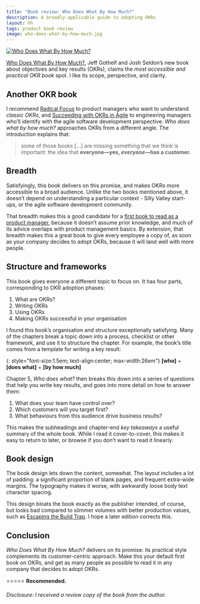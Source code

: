 ```yaml
---
title: "Book review: Who Does What By How Much?"
description: A broadly-applicable guide to adopting OKRs
layout: hh
tags: product book review
image: who-does-what-by-how-much.jpg
---
```


<a class="cover" href="https://okr-book.com/"><img src="who-does-what-by-how-much.jpg" alt="Who Does What By How Much?"></a>

[Who Does What By How Much?](https://okr-book.com),
Jeff Gothelf and Josh Seldon’s new book about objectives and key results (OKRs),
claims the _most accessible and practical OKR book_ spot.
I like its scope, perspective, and clarity.

## Another OKR book

I recommend [Radical Focus](radical-focus-review)
to product managers who want to understand _classic OKRs_,
and [Succeeding with OKRs in Agile](agile-okrs-review)
to engineering managers who’ll identify with the agile software development perspective.
_Who does what by how much?_ approaches OKRs from a different angle.
The introduction explains that:

> some of those books […] are missing something that we think is important:
> the idea that **everyone—yes, _everyone_—has a customer.**

## Breadth

Satisfyingly, this book delivers on this promise, and makes OKRs more accessible to a broad audience.
Unlike the two books mentioned above, it doesn’t depend on understanding a particular context - Silly Valley start-ups, or the agile software development community.

That breadth makes this a good candidate for a 
[first book to read as a product manager](product-management-books),
because it doesn’t assume prior knowledge, and much of its advice overlaps with product management basics.
By extension, that breadth makes this a great book to give every employee a copy of, as soon as your company decides to adopt OKRs, because it will land well with more people.

## Structure and frameworks

This book gives everyone a different topic to focus on. It has four parts, corresponding to OKR adoption phases:

1. What are OKRs?
2. Writing OKRs
3. Using OKRs
4. Making OKRs successful in your organisation

I found this book’s organisation and structure exceptionally satisfying.
Many of the chapters break a topic down into a process, checklist or other framework, and use it to structure the chapter.
For example, the book’s title comes from a template for writing a key result:

{: style="font-size:1.5em; text-align:center; max-width:26em"}
**[who]** + **[does what]** + **[by how much]**

Chapter 5, _Who does what?_ then breaks this down into a series of questions that help you write key results, and goes into more detail on how to answer them:

1. What does your team have control over?
2. Which customers will you target first?
3. What behaviours from this audience drive business results?

This makes the subheadings and chapter-end _key takeaways_ a useful summary of the whole book.
While I read it cover-to-cover, this makes it easy to return to later, or browse if you don’t want to read it linearly.

## Book design

The book design lets down the content, somewhat.
The layout includes a lot of padding: a significant proportion of blank pages, and frequent extra-wide margins.
The typography makes it worse, with awkwardly loose body text character spacing.

This design bloats the book exactly as the publisher intended, of course, 
but looks bad compared to slimmer volumes with better production values,
such as [Escaping the Build Trap](https://melissaperri.com/book).
I hope a later edition corrects this.

## Conclusion

_Who Does What By How Much?_ delivers on its promise:
its practical style complements its customer-centric approach.
Make this your default first book on OKRs, 
and get as many people as possible to read it in any company that decides to adopt OKRs.

⭐️⭐️⭐️⭐️⭐️ **Recommended.**

_Disclosure: I received a review copy of the book from the author._
